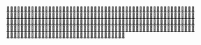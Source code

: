 [👑👑👑👑👑👑👑👑👑👑👑👑👑👑👑👑👑👑👑👑👑👑👑👑👑👑👑👑👑👑👑👑👑👑👑👑👑👑👑👑👑👑👑👑👑👑👑👑👑👑👑👑👑👑👑👑👑👑👑👑👑👑👑👑👑👑👑👑👑👑👑👑👑👑👑👑👑👑👑👑👑👑👑👑👑👑👑👑👑👑👑👑👑👑👑👑👑👑👑👑👑👑👑👑👑👑👑👑👑👑👑👑👑👑👑👑👑👑👑👑👑👑👑👑👑👑👑👑👑👑👑👑👑👑👑👑👑👑👑👑👑👑👑👑👑👑👑👑👑👑👑👑👑👑👑👑👑👑👑👑👑👑👑👑👑👑👑👑👑👑👑👑👑👑👑👑👑👑👑👑👑👑👑👑👑👑👑👑👑👑👑👑👑👑👑👑👑👑👑👑👑👑👑👑👑👑👑👑👑👑👑👑👑👑👑👑👑👑👑👑👑👑👑👑👑👑👑👑👑👑👑👑👑👑👑👑👑👑👑👑👑👑👑👑👑👑👑👑👑👑](https://telegram.dog/Three_Cube_TeKnoways_bot)

